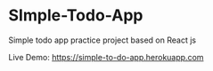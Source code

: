 # SImple-Todo-App
Simple todo app practice project based on React js

Live Demo: https://simple-to-do-app.herokuapp.com
